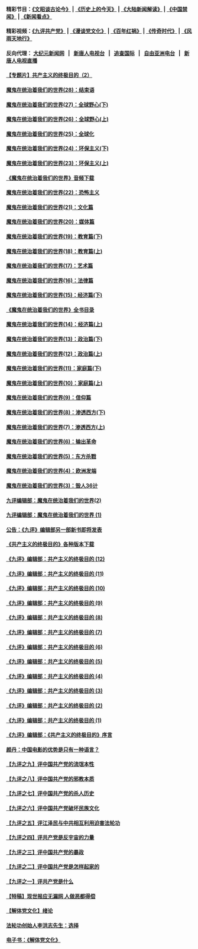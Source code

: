 #### 精彩节目：[《文昭谈古论今》](http://155.138.205.71/wenzhao) | [《历史上的今天》](http://155.138.205.71/today-in-history) | [《大陆新闻解读》](http://155.138.205.71/ntdtv-comedy) | [《中国禁闻》](http://155.138.205.71/ntdtv-news) | [《新闻看点》](http://155.138.205.71/news-insight) 

 #### 精彩视频：[《九评共产党》](http://155.138.205.71:10000/videos/jiuping) | [《漫谈党文化》](http://155.138.205.71:10000/videos/mtdwh) | [《百年红祸》](http://155.138.205.71:10000/videos/bnhh) | [《传奇时代》](http://155.138.205.71:10000/videos/legend) | [《风雨天地行》](http://155.138.205.71:10000/videos/fytdx) 

 #### 反向代理： [大纪元新闻网](http://155.138.205.71:10080/) &nbsp;&nbsp;|&nbsp;&nbsp; [新唐人电视台](http://155.138.205.71:8000/) &nbsp;&nbsp;|&nbsp;&nbsp; [追查国际](http://155.138.205.71:10010/) &nbsp;&nbsp;|&nbsp;&nbsp; [自由亚洲电台](http://155.138.205.71:9800/) &nbsp;&nbsp;|&nbsp;&nbsp; [新唐人电视直播](http://155.138.205.71/) 

#### [【专题片】共产主义的终极目的（2）](../pages/nsc422/n11061941.md?t=02230037) 

#### [魔鬼在统治着我们的世界(28)：结束语](../pages/nsc422/n10936246.md?t=02230037) 

#### [魔鬼在统治着我们的世界(27)：全球野心(下)](../pages/nsc422/n10928319.md?t=02230037) 

#### [魔鬼在统治着我们的世界(26)：全球野心(上)](../pages/nsc422/n10900318.md?t=02230037) 

#### [魔鬼在统治着我们的世界(25)：全球化](../pages/nsc422/n10788205.md?t=02230037) 

#### [魔鬼在统治着我们的世界(24)：环保主义(下)](../pages/nsc422/n10695307.md?t=02230037) 

#### [魔鬼在统治着我们的世界(23)：环保主义(上)](../pages/nsc422/n10688613.md?t=02230037) 

#### [《魔鬼在统治着我们的世界》音频下载](../pages/nsc422/n10635553.md?t=02230037) 

#### [魔鬼在统治着我们的世界(22)：恐怖主义](../pages/nsc422/n10614727.md?t=02230037) 

#### [魔鬼在统治着我们的世界(21)：文化篇](../pages/nsc422/n10597706.md?t=02230037) 

#### [魔鬼在统治着我们的世界(20)：媒体篇](../pages/nsc422/n10586579.md?t=02230037) 

#### [魔鬼在统治着我们的世界(19)：教育篇(下)](../pages/nsc422/n10564808.md?t=02230037) 

#### [魔鬼在统治着我们的世界(18)：教育篇(上)](../pages/nsc422/n10526970.md?t=02230037) 

#### [魔鬼在统治着我们的世界(17)：艺术篇](../pages/nsc422/n10499093.md?t=02230037) 

#### [魔鬼在统治着我们的世界(16)：法律篇](../pages/nsc422/n10485969.md?t=02230037) 

#### [魔鬼在统治着我们的世界(15)：经济篇(下)](../pages/nsc422/n10469975.md?t=02230037) 

#### [《魔鬼在统治着我们的世界》全书目录](../pages/nsc422/n10464261.md?t=02230037) 

#### [魔鬼在统治着我们的世界(14)：经济篇(上)](../pages/nsc422/n10457370.md?t=02230037) 

#### [魔鬼在统治着我们的世界(13)：政治篇(下)](../pages/nsc422/n10448270.md?t=02230037) 

#### [魔鬼在统治着我们的世界(12)：政治篇(上)](../pages/nsc422/n10444576.md?t=02230037) 

#### [魔鬼在统治着我们的世界(11)：家庭篇(下)](../pages/nsc422/n10440961.md?t=02230037) 

#### [魔鬼在统治着我们的世界(10)：家庭篇(上)](../pages/nsc422/n10435448.md?t=02230037) 

#### [魔鬼在统治着我们的世界(9)：信仰篇](../pages/nsc422/n10432159.md?t=02230037) 

#### [魔鬼在统治着我们的世界(8)：渗透西方(下)](../pages/nsc422/n10429603.md?t=02230037) 

#### [魔鬼在统治着我们的世界(7)：渗透西方(上)](../pages/nsc422/n10426013.md?t=02230037) 

#### [魔鬼在统治着我们的世界(6)：输出革命](../pages/nsc422/n10421536.md?t=02230037) 

#### [魔鬼在统治着我们的世界(5)：东方杀戮](../pages/nsc422/n10417707.md?t=02230037) 

#### [魔鬼在统治着我们的世界(4)：欧洲发端](../pages/nsc422/n10414890.md?t=02230037) 

#### [魔鬼在统治着我们的世界(3)：毁人36计](../pages/nsc422/n10411583.md?t=02230037) 

#### [九评编辑部：魔鬼在统治着我们的世界(2)](../pages/nsc422/n10410036.md?t=02230037) 

#### [九评编辑部：魔鬼在统治着我们的世界 (1)](../pages/nsc422/n10406825.md?t=02230037) 

#### [公告：《九评》编辑部另一部新书即将发表](../pages/nsc422/n10405104.md?t=02230037) 

#### [《共产主义的终极目的》各种版本下载](../pages/nsc422/n10022138.md?t=02230037) 

#### [《九评》编辑部：共产主义的终极目的 (12)](../pages/nsc422/n9933272.md?t=02230037) 

#### [《九评》编辑部：共产主义的终极目的 (11)](../pages/nsc422/n9924973.md?t=02230037) 

#### [《九评》编辑部：共产主义的终极目的 (10)](../pages/nsc422/n9920883.md?t=02230037) 

#### [《九评》编辑部：共产主义的终极目的 (9)](../pages/nsc422/n9916363.md?t=02230037) 

#### [《九评》编辑部：共产主义的终极目的 (8)](../pages/nsc422/n9912488.md?t=02230037) 

#### [《九评》编辑部：共产主义的终极目的 (7)](../pages/nsc422/n9901176.md?t=02230037) 

#### [《九评》编辑部：共产主义的终极目的 (6)](../pages/nsc422/n9899359.md?t=02230037) 

#### [《九评》编辑部：共产主义的终极目的 (5)](../pages/nsc422/n9893174.md?t=02230037) 

#### [《九评》编辑部：共产主义的终极目的 (4)](../pages/nsc422/n9891246.md?t=02230037) 

#### [《九评》编辑部：共产主义的终极目的 (3)](../pages/nsc422/n9879879.md?t=02230037) 

#### [《九评》编辑部：共产主义的终极目的 (2)](../pages/nsc422/n9876205.md?t=02230037) 

#### [《九评》编辑部：共产主义的终极目的 (1)](../pages/nsc422/n9865857.md?t=02230037) 

#### [《九评》编辑部：《共产主义的终极目的》序言](../pages/nsc422/n9862666.md?t=02230037) 

#### [颜丹：中国电影的优势是只有一种语言？](../pages/nsc422/n9583062.md?t=02230037) 

#### [【九评之九】评中国共产党的流氓本性](../pages/nsc422/n737542.md?t=02230037) 

#### [【九评之八】评中国共产党的邪教本质](../pages/nsc422/n735942.md?t=02230037) 

#### [【九评之七】评中国共产党的杀人历史](../pages/nsc422/n733806.md?t=02230037) 

#### [【九评之六】评中国共产党破坏民族文化](../pages/nsc422/n731667.md?t=02230037) 

#### [【九评之五】评江泽民与中共相互利用迫害法轮功](../pages/nsc422/n730058.md?t=02230037) 

#### [【九评之四】评共产党是反宇宙的力量](../pages/nsc422/n727814.md?t=02230037) 

#### [【九评之三】评中国共产党的暴政](../pages/nsc422/n725597.md?t=02230037) 

#### [【九评之二】评中国共产党是怎样起家的](../pages/nsc422/n723946.md?t=02230037) 

#### [【九评之一】评共产党是什么](../pages/nsc422/n722529.md?t=02230037) 

#### [【特稿】现世报应无漏网 人做恶都得偿](../pages/nsc422/n4215167.md?t=02230037) 

#### [【解体党文化】绪论](../pages/nsc422/n1449356.md?t=02230037) 

#### [法轮功创始人李洪志先生：选择](../pages/nsc422/n3580738.md?t=02230037) 

#### [电子书：《解体党文化》](../pages/nsc422/n1573484.md?t=02230037) 

